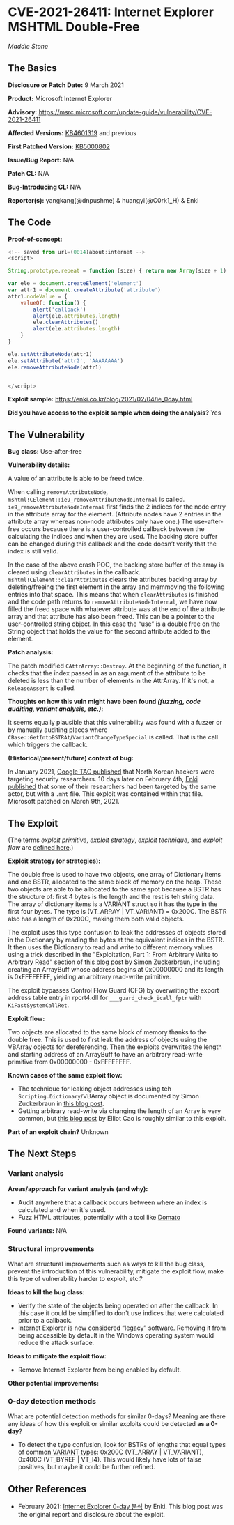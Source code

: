 # CVE-2021-26411: Internet Explorer MSHTML Double-Free
*Maddie Stone*

## The Basics

**Disclosure or Patch Date:** 9 March 2021

**Product:** Microsoft Internet Explorer

**Advisory:** https://msrc.microsoft.com/update-guide/vulnerability/CVE-2021-26411

**Affected Versions:** [KB4601319](https://support.microsoft.com/en-us/topic/february-9-2021-kb4601319-os-builds-19041-804-and-19042-804-87fc8417-4a81-0ebb-5baa-40cfab2fbfde) and previous

**First Patched Version:** [KB5000802](https://support.microsoft.com/en-us/topic/march-9-2021-kb5000802-os-builds-19041-867-and-19042-867-63552d64-fe44-4132-8813-ef56d3626e14)

**Issue/Bug Report:** N/A

**Patch CL:** N/A

**Bug-Introducing CL:** N/A

**Reporter(s):** yangkang(@dnpushme) & huangyi(@C0rk1_H) & Enki 

## The Code

**Proof-of-concept:**

```javascript
<!-- saved from url=(0014)about:internet -->
<script>

String.prototype.repeat = function (size) { return new Array(size + 1).join(this) }

var ele = document.createElement('element')
var attr1 = document.createAttribute('attribute')
attr1.nodeValue = {
    valueOf: function() {
        alert('callback')
        alert(ele.attributes.length)
        ele.clearAttributes()
        alert(ele.attributes.length)
    }
}

ele.setAttributeNode(attr1)
ele.setAttribute('attr2', 'AAAAAAAA')
ele.removeAttributeNode(attr1)


</script>
```

**Exploit sample:** https://enki.co.kr/blog/2021/02/04/ie_0day.html

**Did you have access to the exploit sample when doing the analysis?** Yes

## The Vulnerability

**Bug class:** Use-after-free

**Vulnerability details:**

A value of an attribute is able to be freed twice.

When calling `removeAttributeNode`, `mshtml!CElement::ie9_removeAttributeNodeInternal` is called. `ie9_removeAttributeNodeInternal` first finds the 2 indices for the node entry in the attribute array for the element. (Attribute nodes have 2 entries in the attribute array whereas non-node attributes only have one.) The use-after-free occurs because there is a user-controlled callback between the calculating the indices and when they are used. The backing store buffer can be changed during this callback and the code doesn’t verify that the index is still valid.

In the case of the above crash POC, the backing store buffer of the array is cleared using `clearAttributes` in the callback. `mshtml!CElement::clearAttributes` clears the attributes backing array by deleting/freeing the first element in the array and memmoving the following entries into that space. This means that when `clearAttributes` is finished and the code path returns to `removeAttributeNodeInternal`, we have now filled the freed space with whatever attribute was at the end of the attribute array and that attribute has also been freed. This can be a pointer to the user-controlled string object. In this case the “use” is a double free on the String object that holds the value for the second attribute added to the element. 

**Patch analysis:** 

The patch modified `CAttrArray::Destroy`. At the beginning of the function, it checks that the index passed in as an argument of the attribute to be deleted is less than the number of elements in the AttrArray. If it's not, a `ReleaseAssert` is called. 

**Thoughts on how this vuln might have been found _(fuzzing, code auditing, variant analysis, etc.)_:**

It seems equally plausible that this vulnerability was found with a fuzzer or by manually auditing places where `CBase::GetIntoBSTRAt`/`VariantChangeTypeSpecial` is called. That is the call which triggers the callback.

**(Historical/present/future) context of bug:** 

In January 2021, [Google TAG published](https://blog.google/threat-analysis-group/new-campaign-targeting-security-researchers/) that North Korean hackers were targeting security researchers. 10 days later on February 4th, [Enki published](https://enki.co.kr/blog/2021/02/04/ie_0day.html) that some of their researchers had been targeted by the same actor, but with a `.mht` file. This exploit was contained within that file. Microsoft patched on March 9th, 2021.

## The Exploit

(The terms *exploit primitive*, *exploit strategy*, *exploit technique*, and *exploit flow* are [defined here](https://googleprojectzero.blogspot.com/2020/06/a-survey-of-recent-ios-kernel-exploits.html).)

**Exploit strategy (or strategies):** 

The double free is used to have two objects, one array of Dictionary items and one BSTR, allocated to the same block of memory on the heap. These two objects are able to be allocated to the same spot because a BSTR has the structure of: first 4 bytes is the length and the rest is teh string data. The array of dictionary items is a VARIANT struct so it has the type in the first four bytes. The type is (VT_ARRAY | VT_VARIANT) = 0x200C. The BSTR also has a length of 0x200C, making them both valid objects.

The exploit uses this type confusion to leak the addresses of objects stored in the Dictionary by reading the bytes at the equivalent indices in the BSTR. It then uses the Dictionary to read and write to different memory values using a trick described in the "Exploitation, Part 1: From Arbitrary Write to Arbitrary Read" section of [this blog post](https://www.thezdi.com/blog/2019/5/21/rce-without-native-code-exploitation-of-a-write-what-where-in-internet-explorer) by Simon Zuckerbraun, including creating an ArrayBuff whose address begins at 0x00000000 and its length is 0xFFFFFFFF, yielding an arbitrary read-write primitive.

The exploit bypasses Control Flow Guard (CFG) by overwriting the export address table entry in rpcrt4.dll for `___guard_check_icall_fptr` with `KiFastSystemCallRet`.

**Exploit flow:** 

Two objects are allocated to the same block of memory thanks to the double free. This is used to first leak the address of objects using the VBArray objects for dereferencing. Then the exploits overwrites the length and starting address of an ArrayBuff to have an arbitrary read-write primitive from 0x00000000 - 0xFFFFFFFF.

**Known cases of the same exploit flow:**

* The technique for leaking object addresses using teh `Scripting.Dictionary`/VBArray object is documented by Simon Zuckerbraun in [this blog post](https://www.thezdi.com/blog/2019/5/21/rce-without-native-code-exploitation-of-a-write-what-where-in-internet-explorer). 
* Getting arbitrary read-write via changing the length of an Array is very common, but [this blog post](https://www.trendmicro.com/en_us/research/19/i/from-bindiff-to-zero-day-a-proof-of-concept-exploiting-cve-2019-1208-in-internet-explorer.html) by Elliot Cao is roughly similar to this exploit.

**Part of an exploit chain?** Unknown

## The Next Steps

### Variant analysis

**Areas/approach for variant analysis (and why):** 

* Audit anywhere that a callback occurs between where an index is calculated and when it's used.
* Fuzz HTML attributes, potentially with a tool like [Domato](https://github.com/googleprojectzero/domato)

**Found variants:** N/A

### Structural improvements

What are structural improvements such as ways to kill the bug class, prevent the introduction of this vulnerability, mitigate the exploit flow, make this type of vulnerability harder to exploit, etc.?

**Ideas to kill the bug class:**

* Verify the state of the objects being operated on after the callback. In this case it could be simplified to don't use indices that were calculated prior to a callback.
* Internet Explorer is now considered “legacy” software. Removing it from being accessible by default in the Windows operating system would reduce the attack surface.

**Ideas to mitigate the exploit flow:**

* Remove Internet Explorer from being enabled by default.

**Other potential improvements:**

### 0-day detection methods

What are potential detection methods for similar 0-days? Meaning are there any ideas of how this exploit or similar exploits could be detected **as a 0-day**?

* To detect the type confusion, look for BSTRs of lengths that equal types of common [VARIANT types](https://docs.microsoft.com/en-us/openspecs/windows_protocols/ms-oaut/3fe7db9f-5803-4dc4-9d14-5425d3f5461f): 0x200C (VT_ARRAY | VT_VARIANT), 0x400C (VT_BYREF | VT_I4). This would likely have lots of false positives, but maybe it could be further refined.

## Other References 
* February 2021: [Internet Explorer 0-day 분석](https://enki.co.kr/blog/2021/02/04/ie_0day.html) by Enki. This blog post was the original report and disclosure about the exploit.